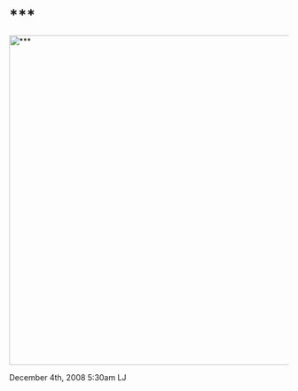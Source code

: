 # \*\*\*

<img src="http://ljplus.ru/img4/l/a/lapochkaalena/2605982.jpg"
width="595" alt="***" />

<span id="timestamp"> December 4th, 2008 5:30am </span> <span
class="tag">LJ</span>
